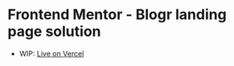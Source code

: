 # Frontend Mentor - Blogr landing page solution

- WIP: [Live on Vercel](https://blogr-landing-page-frontend-mentor-two.vercel.app/)